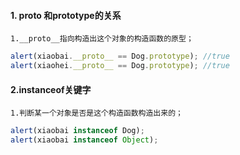 #### 1. __proto__ 和prototype的关系
	1.__proto__指向构造出这个对象的构造函数的原型；
```javascript
alert(xiaobai.__proto__ == Dog.prototype); //true
alert(xiaohei.__proto__ == Dog.prototype); //true
```
#### 2.instanceof关键字
	1.判断某一个对象是否是这个构造函数构造出来的；
```javascript
alert(xiaobai instanceof Dog);
alert(xiaobai instanceof Object);
```


